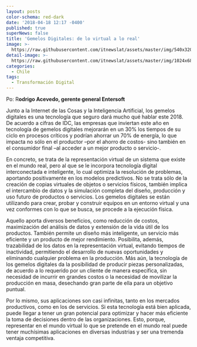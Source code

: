 ```yaml
---
layout: posts
color-schema: red-dark
date: '2018-04-18 12:17 -0400'
published: true
superNews: false
title: 'Gemelos Digitales: de lo virtual a lo real'
image: >-
  https://raw.githubusercontent.com/itnewslat/assets/master/img/540x320/Rodrigo-Acevedo-p.jpg
detail-image: >-
  https://raw.githubusercontent.com/itnewslat/assets/master/img/1024x680/Rodrigo-Acevedo-g.jpg
categories:
  - Chile
tags:
  - Transformación Digital
---
```

Po: R**odrigo Acevedo, gerente general Entersoft**

Junto a la Internet de las Cosas y la Inteligencia Artificial, los gemelos digitales es una tecnología que seguro dará mucho qué hablar este 2018.  De acuerdo a cifras de IDC, las empresas que inviertan este año en tecnología de gemelos digitales mejorarán en un 30% los tiempos de su ciclo en procesos críticos y podrían ahorrar un 70% de energía, lo que  impacta no sólo en el productor –por el ahorro de costos-  sino también en el consumidor final –al acceder a un mejor producto o servicio-. 

En concreto, se trata de la representación virtual de un sistema que existe en el mundo real, pero al que se le incorpora tecnología digital interconectada e inteligente, lo cual optimiza la resolución de problemas, aportando positivamente en los modelos predictivos. No se trata sólo de la creación de copias virtuales de objetos o servicios físicos, también implica el intercambio de datos y la simulación completa del diseño, producción y uso futuro de productos o servicios. Los gemelos digitales se están  utilizando para crear, probar y construir equipos en un entorno virtual y una vez conformes con lo que se busca, se procede a la ejecución física. 

Aquello aporta diversos beneficios, como reducción de costos, maximización del análisis de datos y extensión de la vida útil de los productos. También permite un diseño más inteligente, un servicio más eficiente y un producto de mejor rendimiento. Posibilita, además, trazabilidad de los datos en la representación virtual, evitando tiempos de inactividad, permitiendo el desarrollo de nuevas oportunidades y eliminando cualquier problema en la producción. Más aún, la tecnología de los gemelos digitales da la posibilidad de producir piezas personalizadas, de acuerdo  a lo requerido por un cliente de manera específica, sin necesidad de incurrir en grandes costos o la necesidad de movilizar la producción en masa, desechando gran parte de ella para un objetivo puntual.

Por lo mismo, sus aplicaciones son casi infinitas, tanto en los mercados productivos, como en los de servicios. Si esta tecnología está bien aplicada, puede llegar a tener un gran potencial para optimizar y hacer más eficiente la toma de decisiones dentro de las organizaciones. Esto, porque, representar en el mundo virtual lo que se pretende en el mundo real puede tener muchísimas aplicaciones en diversas industrias y ser una tremenda ventaja competitiva.
